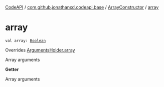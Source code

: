 [CodeAPI](../../index.md) / [com.github.jonathanxd.codeapi.base](../index.md) / [ArrayConstructor](index.md) / [array](.)

# array

`val array: `[`Boolean`](https://kotlinlang.org/api/latest/jvm/stdlib/kotlin/-boolean/index.html)

Overrides [ArgumentsHolder.array](../-arguments-holder/array.md)

Array arguments

**Getter**

Array arguments

